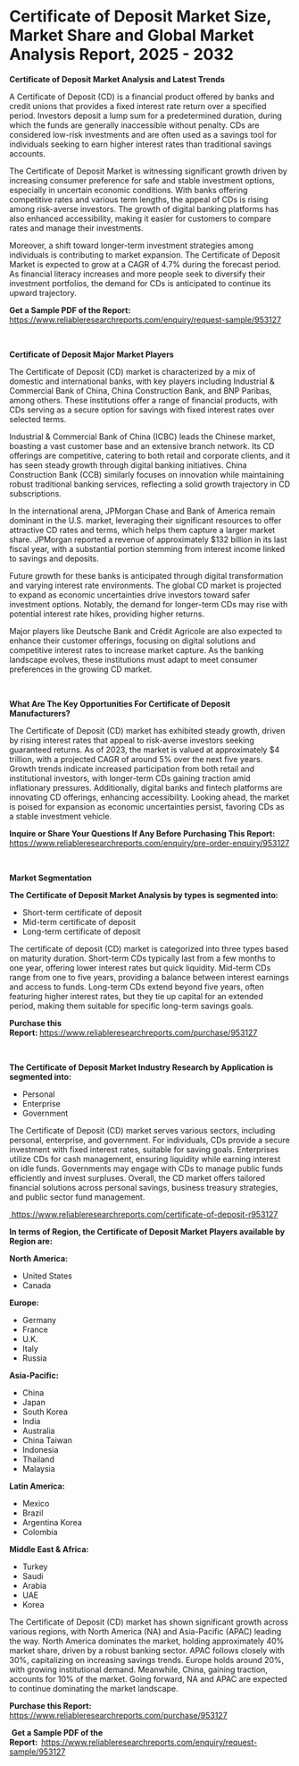 <p><h1>Certificate of Deposit Market Size, Market Share and Global Market Analysis Report, 2025 - 2032</h1></p><p><strong>Certificate of Deposit Market Analysis and Latest Trends</strong></p>
<p><p>A Certificate of Deposit (CD) is a financial product offered by banks and credit unions that provides a fixed interest rate return over a specified period. Investors deposit a lump sum for a predetermined duration, during which the funds are generally inaccessible without penalty. CDs are considered low-risk investments and are often used as a savings tool for individuals seeking to earn higher interest rates than traditional savings accounts.</p><p>The Certificate of Deposit Market is witnessing significant growth driven by increasing consumer preference for safe and stable investment options, especially in uncertain economic conditions. With banks offering competitive rates and various term lengths, the appeal of CDs is rising among risk-averse investors. The growth of digital banking platforms has also enhanced accessibility, making it easier for customers to compare rates and manage their investments.</p><p>Moreover, a shift toward longer-term investment strategies among individuals is contributing to market expansion. The Certificate of Deposit Market is expected to grow at a CAGR of 4.7% during the forecast period. As financial literacy increases and more people seek to diversify their investment portfolios, the demand for CDs is anticipated to continue its upward trajectory.</p></p>
<p><strong>Get a Sample PDF of the Report:&nbsp;</strong> <a href="https://www.reliableresearchreports.com/enquiry/request-sample/953127?utm_campaign=3139&utm_medium=2&utm_source=Github&utm_content=ia&utm_term=17042025&utm_id=certificate-of-deposit">https://www.reliableresearchreports.com/enquiry/request-sample/953127</a></p>
<p>&nbsp;</p>
<p><strong>Certificate of Deposit Major Market Players</strong></p>
<p><p>The Certificate of Deposit (CD) market is characterized by a mix of domestic and international banks, with key players including Industrial & Commercial Bank of China, China Construction Bank, and BNP Paribas, among others. These institutions offer a range of financial products, with CDs serving as a secure option for savings with fixed interest rates over selected terms.</p><p>Industrial & Commercial Bank of China (ICBC) leads the Chinese market, boasting a vast customer base and an extensive branch network. Its CD offerings are competitive, catering to both retail and corporate clients, and it has seen steady growth through digital banking initiatives. China Construction Bank (CCB) similarly focuses on innovation while maintaining robust traditional banking services, reflecting a solid growth trajectory in CD subscriptions.</p><p>In the international arena, JPMorgan Chase and Bank of America remain dominant in the U.S. market, leveraging their significant resources to offer attractive CD rates and terms, which helps them capture a larger market share. JPMorgan reported a revenue of approximately $132 billion in its last fiscal year, with a substantial portion stemming from interest income linked to savings and deposits.</p><p>Future growth for these banks is anticipated through digital transformation and varying interest rate environments. The global CD market is projected to expand as economic uncertainties drive investors toward safer investment options. Notably, the demand for longer-term CDs may rise with potential interest rate hikes, providing higher returns.</p><p>Major players like Deutsche Bank and Crédit Agricole are also expected to enhance their customer offerings, focusing on digital solutions and competitive interest rates to increase market capture. As the banking landscape evolves, these institutions must adapt to meet consumer preferences in the growing CD market.</p></p>
<p>&nbsp;</p>
<p><strong>What Are The Key Opportunities For Certificate of Deposit Manufacturers?</strong></p>
<p><p>The Certificate of Deposit (CD) market has exhibited steady growth, driven by rising interest rates that appeal to risk-averse investors seeking guaranteed returns. As of 2023, the market is valued at approximately $4 trillion, with a projected CAGR of around 5% over the next five years. Growth trends indicate increased participation from both retail and institutional investors, with longer-term CDs gaining traction amid inflationary pressures. Additionally, digital banks and fintech platforms are innovating CD offerings, enhancing accessibility. Looking ahead, the market is poised for expansion as economic uncertainties persist, favoring CDs as a stable investment vehicle.</p></p>
<p><strong>Inquire or Share Your Questions If Any Before Purchasing This Report:</strong> <a href="https://www.reliableresearchreports.com/enquiry/pre-order-enquiry/953127?utm_campaign=3139&utm_medium=2&utm_source=Github&utm_content=ia&utm_term=17042025&utm_id=certificate-of-deposit">https://www.reliableresearchreports.com/enquiry/pre-order-enquiry/953127</a></p>
<p>&nbsp;</p>
<p><strong>Market Segmentation</strong></p>
<p><strong>The Certificate of Deposit Market Analysis by types is segmented into:</strong></p>
<p><ul><li>Short-term certificate of deposit</li><li>Mid-term certificate of deposit</li><li>Long-term certificate of deposit</li></ul></p>
<p><p>The certificate of deposit (CD) market is categorized into three types based on maturity duration. Short-term CDs typically last from a few months to one year, offering lower interest rates but quick liquidity. Mid-term CDs range from one to five years, providing a balance between interest earnings and access to funds. Long-term CDs extend beyond five years, often featuring higher interest rates, but they tie up capital for an extended period, making them suitable for specific long-term savings goals.</p></p>
<p><strong>Purchase this Report:&nbsp;</strong><a href="https://www.reliableresearchreports.com/purchase/953127?utm_campaign=3139&utm_medium=2&utm_source=Github&utm_content=ia&utm_term=17042025&utm_id=certificate-of-deposit">https://www.reliableresearchreports.com/purchase/953127</a></p>
<p>&nbsp;</p>
<p><strong>The Certificate of Deposit Market Industry Research by Application is segmented into:</strong></p>
<p><ul><li>Personal</li><li>Enterprise</li><li>Government</li></ul></p>
<p><p>The Certificate of Deposit (CD) market serves various sectors, including personal, enterprise, and government. For individuals, CDs provide a secure investment with fixed interest rates, suitable for saving goals. Enterprises utilize CDs for cash management, ensuring liquidity while earning interest on idle funds. Governments may engage with CDs to manage public funds efficiently and invest surpluses. Overall, the CD market offers tailored financial solutions across personal savings, business treasury strategies, and public sector fund management.</p></p>
<p><a href="https://www.reliableresearchreports.com/certificate-of-deposit-r953127?utm_campaign=3139&utm_medium=2&utm_source=Github&utm_content=ia&utm_term=17042025&utm_id=certificate-of-deposit">&nbsp;https://www.reliableresearchreports.com/certificate-of-deposit-r953127</a></p>
<p><strong>In terms of Region, the Certificate of Deposit Market Players available by Region are:</strong></p>
<p>
    <p> <strong> North America: </strong>
        <ul>
            <li>United States</li>
            <li>Canada</li>
        </ul>
        </p> 
    <p> <strong> Europe: </strong>
        <ul>
            <li>Germany</li>
            <li>France</li>
            <li>U.K.</li>
            <li>Italy</li>
            <li>Russia</li>
        </ul>
        </p> 
    <p> <strong> Asia-Pacific: </strong>
        <ul>
            <li>China</li>
            <li>Japan</li>
            <li>South Korea</li>
            <li>India</li>
            <li>Australia</li>
            <li>China Taiwan</li>
            <li>Indonesia</li>
            <li>Thailand</li>
            <li>Malaysia</li>
        </ul>
        </p> 
    <p> <strong> Latin America: </strong>
        <ul>
            <li>Mexico</li>
            <li>Brazil</li>
            <li>Argentina Korea</li>
            <li>Colombia</li>
        </ul>
        </p> 
    <p> <strong> Middle East & Africa: </strong>
        <ul>
            <li>Turkey</li>
            <li>Saudi</li>
            <li>Arabia</li>
            <li>UAE</li>
            <li>Korea</li>
        </ul>
    </p>
    </p>
<p><p>The Certificate of Deposit (CD) market has shown significant growth across various regions, with North America (NA) and Asia-Pacific (APAC) leading the way. North America dominates the market, holding approximately 40% market share, driven by a robust banking sector. APAC follows closely with 30%, capitalizing on increasing savings trends. Europe holds around 20%, with growing institutional demand. Meanwhile, China, gaining traction, accounts for 10% of the market. Going forward, NA and APAC are expected to continue dominating the market landscape.</p></p>
<p><strong>Purchase this Report: </strong><a href="https://www.reliableresearchreports.com/purchase/953127?utm_campaign=3139&utm_medium=2&utm_source=Github&utm_content=ia&utm_term=17042025&utm_id=certificate-of-deposit">https://www.reliableresearchreports.com/purchase/953127</a></p>
<p>&nbsp;<strong>Get a Sample PDF of the Report:&nbsp;&nbsp;</strong><a href="https://www.reliableresearchreports.com/enquiry/request-sample/953127?utm_campaign=3139&utm_medium=2&utm_source=Github&utm_content=ia&utm_term=17042025&utm_id=certificate-of-deposit">https://www.reliableresearchreports.com/enquiry/request-sample/953127</a></p>
<p><strong></strong></p>
<p><p></p><p></p><p></p></p>